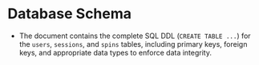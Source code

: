 # Database Schema
* The document contains the complete SQL DDL (`CREATE TABLE ...`) for the `users`, `sessions`, and `spins` tables, including primary keys, foreign keys, and appropriate data types to enforce data integrity. 